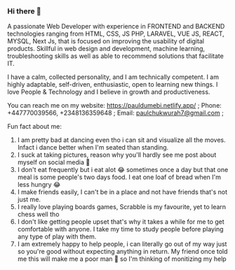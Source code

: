 ### Hi there 👋

A passionate Web Developer with experience in FRONTEND and BACKEND technologies ranging from HTML, CSS, JS PHP, LARAVEL, VUE JS, REACT, MYSQL, Next Js, that is focused on improving the usability of digital products. Skillful in web design and development, machine learning, troubleshooting skills as well as able to recommend solutions that facilitate IT.

I have a calm, collected personality, and I am technically competent. I am highly adaptable, self-driven, enthusiastic, open to learning new things. I love People & Technology and I believe in growth and productiveness.

You can reach me on my 
website: https://pauldumebi.netlify.app/ ; 
Phone: +447770039566, +2348136359648 ;
Email: paulchukwurah7@gmail.com ;

Fun fact about me: 
1. I am pretty bad at dancing even tho i can sit and visualize all the moves. Infact i dance better when I'm seated than standing.
2. I suck at taking pictures, reason why you'll hardly see me post about myself on social media 🤦
3. I don't eat frequently but i eat alot 😂 sometimes once a day but that one meal is some people's two days food. I eat one loaf of bread when I'm less hungry 😂
4. I make friends easily, I can't be in a place and not have friends that's not just me.
5. I really love playing boards games, Scrabble is my favourite, yet to learn chess well tho
6. I don't like getting people upset that's why it takes a while for me to get comfortable with anyone. I take my time to study people before playing any type of play with them.
7. I am extremely happy to help people, i can literally go out of my way just so you're good without expecting anything in return. My friend once told me this will make me a poor man 🤣 so I'm thinking of monitizing my help
